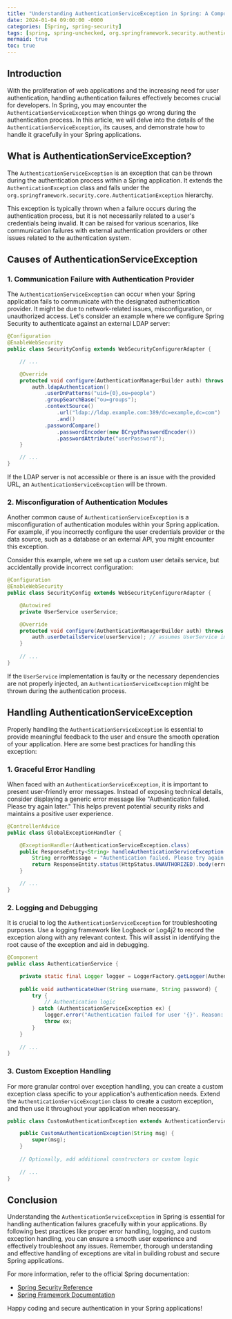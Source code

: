 ```yaml
---
title: "Understanding AuthenticationServiceException in Spring: A Comprehensive Guide"
date: 2024-01-04 09:00:00 -0000
categories: [Spring, spring-security]
tags: [spring, spring-unchecked, org.springframework.security.authentication]
mermaid: true
toc: true
---
```


## Introduction

With the proliferation of web applications and the increasing need for user authentication, handling authentication failures effectively becomes crucial for developers. In Spring, you may encounter the `AuthenticationServiceException` when things go wrong during the authentication process. In this article, we will delve into the details of the `AuthenticationServiceException`, its causes, and demonstrate how to handle it gracefully in your Spring applications.

## What is AuthenticationServiceException?

The `AuthenticationServiceException` is an exception that can be thrown during the authentication process within a Spring application. It extends the `AuthenticationException` class and falls under the `org.springframework.security.core.AuthenticationException` hierarchy.

This exception is typically thrown when a failure occurs during the authentication process, but it is not necessarily related to a user's credentials being invalid. It can be raised for various scenarios, like communication failures with external authentication providers or other issues related to the authentication system.

## Causes of AuthenticationServiceException

### 1. Communication Failure with Authentication Provider

The `AuthenticationServiceException` can occur when your Spring application fails to communicate with the designated authentication provider. It might be due to network-related issues, misconfiguration, or unauthorized access. Let's consider an example where we configure Spring Security to authenticate against an external LDAP server:

```java
@Configuration
@EnableWebSecurity
public class SecurityConfig extends WebSecurityConfigurerAdapter {

    // ...

    @Override
    protected void configure(AuthenticationManagerBuilder auth) throws Exception {
        auth.ldapAuthentication()
            .userDnPatterns("uid={0},ou=people")
            .groupSearchBase("ou=groups");
            .contextSource()
                .url("ldap://ldap.example.com:389/dc=example,dc=com")
                .and()
            .passwordCompare()
                .passwordEncoder(new BCryptPasswordEncoder())
                .passwordAttribute("userPassword");
    }

    // ...
}
```

If the LDAP server is not accessible or there is an issue with the provided URL, an `AuthenticationServiceException` will be thrown.

### 2. Misconfiguration of Authentication Modules

Another common cause of `AuthenticationServiceException` is a misconfiguration of authentication modules within your Spring application. For example, if you incorrectly configure the user credentials provider or the data source, such as a database or an external API, you might encounter this exception.

Consider this example, where we set up a custom user details service, but accidentally provide incorrect configuration:

```java
@Configuration
@EnableWebSecurity
public class SecurityConfig extends WebSecurityConfigurerAdapter {

    @Autowired
    private UserService userService;

    @Override
    protected void configure(AuthenticationManagerBuilder auth) throws Exception {
        auth.userDetailsService(userService); // assumes UserService implements UserDetailsService
    }
    
    // ...
}
```

If the `UserService` implementation is faulty or the necessary dependencies are not properly injected, an `AuthenticationServiceException` might be thrown during the authentication process.

## Handling AuthenticationServiceException

Properly handling the `AuthenticationServiceException` is essential to provide meaningful feedback to the user and ensure the smooth operation of your application. Here are some best practices for handling this exception:

### 1. Graceful Error Handling

When faced with an `AuthenticationServiceException`, it is important to present user-friendly error messages. Instead of exposing technical details, consider displaying a generic error message like "Authentication failed. Please try again later." This helps prevent potential security risks and maintains a positive user experience.

```java
@ControllerAdvice
public class GlobalExceptionHandler {

    @ExceptionHandler(AuthenticationServiceException.class)
    public ResponseEntity<String> handleAuthenticationServiceException(AuthenticationServiceException ex) {
        String errorMessage = "Authentication failed. Please try again later.";
        return ResponseEntity.status(HttpStatus.UNAUTHORIZED).body(errorMessage);
    }

    // ...
}
```

### 2. Logging and Debugging

It is crucial to log the `AuthenticationServiceException` for troubleshooting purposes. Use a logging framework like Logback or Log4j2 to record the exception along with any relevant context. This will assist in identifying the root cause of the exception and aid in debugging.

```java
@Component
public class AuthenticationService {

    private static final Logger logger = LoggerFactory.getLogger(AuthenticationService.class);
    
    public void authenticateUser(String username, String password) {
        try {
            // Authentication logic
        } catch (AuthenticationServiceException ex) {
            logger.error("Authentication failed for user '{}'. Reason: {}", username, ex.getMessage());
            throw ex;
        }
    }
    
    // ...
}
```

### 3. Custom Exception Handling

For more granular control over exception handling, you can create a custom exception class specific to your application's authentication needs. Extend the `AuthenticationServiceException` class to create a custom exception, and then use it throughout your application when necessary.

```java
public class CustomAuthenticationException extends AuthenticationServiceException {

    public CustomAuthenticationException(String msg) {
        super(msg);
    }
    
    // Optionally, add additional constructors or custom logic
    
    // ...
}
```

## Conclusion

Understanding the `AuthenticationServiceException` in Spring is essential for handling authentication failures gracefully within your applications. By following best practices like proper error handling, logging, and custom exception handling, you can ensure a smooth user experience and effectively troubleshoot any issues. Remember, thorough understanding and effective handling of exceptions are vital in building robust and secure Spring applications.

For more information, refer to the official Spring documentation:

- [Spring Security Reference](https://docs.spring.io/spring-security/reference/)
- [Spring Framework Documentation](https://docs.spring.io/spring-framework/docs)

Happy coding and secure authentication in your Spring applications!
